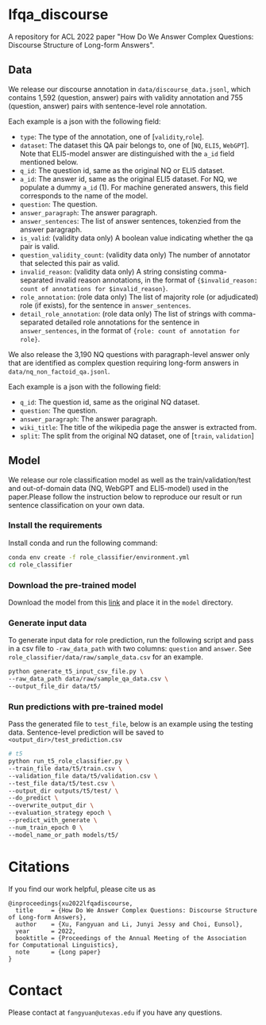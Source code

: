 # lfqa_discourse
A repository for ACL 2022 paper "How Do We Answer Complex Questions: Discourse Structure of Long-form Answers".

## Data

We release our discourse annotation in `data/discourse_data.jsonl`, which contains 1,592 (question, answer) pairs with validity annotation and 755 (question, answer) pairs with sentence-level role annotation.

Each example is a json with the following field:
* `type`: The type of the annotation, one of [`validity`,`role`].
* `dataset`: The dataset this QA pair belongs to, one of [`NQ`, `ELI5`, `WebGPT`]. Note that ELI5-model answer are distinguished with the `a_id` field mentioned below.
* `q_id`: The question id, same as the original NQ or ELI5 dataset.
* `a_id`: The answer id, same as the original ELI5 dataset. For NQ, we populate a dummy `a_id` (1). For machine generated answers, this field corresponds to the name of the model. 
* `question`: The question.
* `answer_paragraph`: The answer paragraph.
* `answer_sentences`: The list of answer sentences, tokenzied from the answer paragraph.
* `is_valid`: (validity data only) A boolean value indicating whether the qa pair is valid.
* `question_validity_count`: (validity data only) The number of annotator that selected this pair as valid.
* `invalid_reason`: (validity data only) A string consisting comma-separated invalid reason annotations, in the format of `{$invalid_reason: count of annotations for $invalid_reason}`.
* `role_annotation`: (role data only) The list of majority role (or adjudicated) role (if exists), for the sentence in `answer_sentences`.
* `detail_role_annotation`: (role data only) The list of strings with comma-separated detailed role annotations for the sentence in `answer_sentences`, in the format of `{role: count of annotation for role}`.


We also release the 3,190 NQ questions with paragraph-level answer only that are identified as complex question requiring long-form answers in `data/nq_non_factoid_qa.jsonl`. 

Each example is a json with the following field:
* `q_id`: The question id, same as the original NQ dataset.
* `question`: The question.
* `answer_paragraph`: The answer paragraph.
* `wiki_title`: The title of the wikipedia page the answer is extracted from.
* `split`: The split from the original NQ dataset, one of [`train`, `validation`]

## Model

We release our role classification model as well as the train/validation/test and out-of-domain data (NQ, WebGPT and ELI5-model) used in the paper.Please follow the instruction below to reproduce our result or run sentence classification on your own data.

### Install the requirements
Install conda and run the following command:
```bash
conda env create -f role_classifier/environment.yml
cd role_classifier
```

### Download the pre-trained model
Download the model from this [link](https://drive.google.com/file/d/1L_DbGhFqN-KBPJeTDFCAvX3RPZELJE9R/view?usp=sharing) and place it in the `model` directory.

### Generate input data 
To generate input data for role prediction, run the following script and pass in a csv file to ```-raw_data_path``` with two columns: ```question``` and ```answer```.
See `role_classifier/data/raw/sample_data.csv` for an example.
```bash
python generate_t5_input_csv_file.py \
--raw_data_path data/raw/sample_qa_data.csv \
--output_file_dir data/t5/
```

### Run predictions with pre-trained model 
Pass the generated file to ```test_file```, below is an example using the testing data. Sentence-level prediction will be saved to `<output_dir>/test_prediction.csv`

```bash
# t5 
python run_t5_role_classifier.py \
--train_file data/t5/train.csv \
--validation_file data/t5/validation.csv \
--test_file data/t5/test.csv \
--output_dir outputs/t5/test/ \
--do_predict \
--overwrite_output_dir \
--evaluation_strategy epoch \
--predict_with_generate \
--num_train_epoch 0 \
--model_name_or_path models/t5/
```


# Citations
If you find our work helpful, please cite us as

```
@inproceedings{xu2022lfqadiscourse,
  title     = {How Do We Answer Complex Questions: Discourse Structure of Long-form Answers},
  author    = {Xu, Fangyuan and Li, Junyi Jessy and Choi, Eunsol},
  year      = 2022,
  booktitle = {Proceedings of the Annual Meeting of the Association for Computational Linguistics},
  note      = {Long paper}
}
```

# Contact
Please contact at `fangyuan@utexas.edu` if you have any questions.